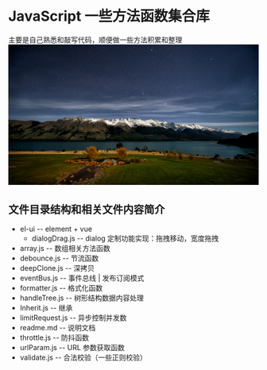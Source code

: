 # JavaScript 一些方法函数集合库

主要是自己熟悉和敲写代码，顺便做一些方法积累和整理
![插图](./LOGO.png)

## 文件目录结构和相关文件内容简介

- el-ui -- element + vue
  - dialogDrag.js -- dialog 定制功能实现：拖拽移动，宽度拖拽
- array.js -- 数组相关方法函数
- debounce.js -- 节流函数
- deepClone.js -- 深拷贝
- eventBus.js -- 事件总线 | 发布订阅模式
- formatter.js -- 格式化函数
- handleTree.js -- 树形结构数据内容处理
- Inherit.js -- 继承
- limitRequest.js -- 异步控制并发数
- readme.md -- 说明文档
- throttle.js -- 防抖函数
- urlParam.js -- URL 参数获取函数
- validate.js -- 合法校验（一些正则校验）
